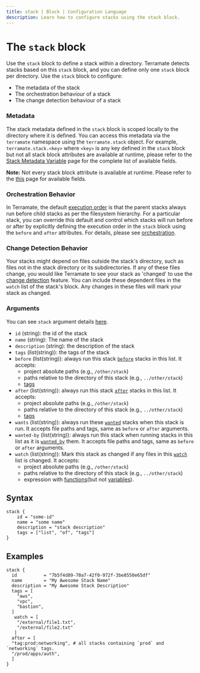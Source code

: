 ```yaml
---
title: stack | Block | Configuration Language
description: Learn how to configure stacks using the stack block.
---
```


# The `stack` block

Use the `stack` block to define a stack within a directory. Terramate detects stacks based on this `stack` block, and you can define only one `stack` block per directory. Use the `stack` block to configure:
- The metadata of the stack
- The orchestration behaviour of a stack
- The change detection behaviour of a stack

### Metadata

The stack metadata defined in the `stack` block is scoped locally to the directory where it is defined. You can access this metadata via the `terramate` namespace using the `terramate.stack` object. For example, `terramate.stack.<key>` where `<key>` is any key defined in the `stack` block but not all stack block attributes are available at runtime, please refer to the [Stack Metadata Variable](../../variables/metadata#stack-metadata) page for the complete list of available fields.

**Note:** Not every stack block attribute is available at runtime. Please refer to the [this](../variables/metadata.md#stack-metadata) page for available fields.

### Orchestration Behavior

In Terramate, the default [execution order](../../orchestration/index.md#default-order-of-execution) is that the parent stacks always run before child stacks as per the filesystem hierarchy. For a particular stack, you can override this default and control which stacks will run before or after by explicitly defining the execution order in the `stack` block using the `before` and `after` attributes. For details, please see [orchestration](../../orchestration/index.md).

### Change Detection Behavior

Your stacks might depend on files outside the stack's directory, such as files not in the stack directory or its subdirectories. If any of these files change, you would like Terramate to see your stack as 'changed' to use the [change detection](../../change-detection/index.md) feature.
You can include these dependent files in the `watch` list of the stack's block. Any changes in these files will mark your stack as changed.

### Arguments

You can see `stack` argument details [here](../../stacks/configuration.md#general-stack-metadata).

- `id` (string): the id of the stack
- `name` (string): The name of the stack
- `description` (string): the description of the stack
- `tags` (list(string)): the tags of the stack
- `before` (list(string)): always run this stack [`before`](../../stacks/configuration.md#before) stacks in this list. It accepts: 
  - project absolute paths (e.g., `/other/stack`)
  - paths relative to the directory of this stack (e.g., `../other/stack`)
  - [tags](../../orchestration/tag-filter.md)
- `after` (list(string)): always run this stack [`after`](../../stacks/configuration.md#after) stacks in this list. It accepts: 
  - project absolute paths (e.g., `/other/stack`)
  - paths relative to the directory of this stack (e.g., `../other/stack`)
  - [tags](../../orchestration/tag-filter.md)
- `wants` (list(string)): always run these [`wanted`](../../stacks//configuration.md#wants) stacks when this stack is run. It accepts file paths and tags, same as `before` or `after` arguments.
- `wanted-by` (list(string)): always run this stack when running stacks in this list as it is [`wanted_by`](../../stacks//configuration.md#wanted_by) them. It accepts file paths and tags, same as `before` or `after` arguments.
- `watch` (list(string)): Mark this stack as changed if any files in this [`watch`](../../stacks/configuration.md#watch) list is changed. It accepts: 
  - project absolute paths (e.g., `/other/stack`)
  - paths relative to the directory of this stack (e.g., `../other/stack`)
  - expression with [functions](../functions/index.md)(but not [variables](../variables/index.md)).

## Syntax

```hcl
stack {
    id = "some-id"
    name = "some name"
    description = "stack description"
    tags = ["list", "of", "tags"]
}
```
## Examples

```hcl
stack {
  id          = "7b5f4d89-70a7-42f0-972f-3be8550e65df"
  name        = "My Awesome Stack Name"
  description = "My Awesome Stack Description"
  tags = [
    "aws",
    "vpc",
    "bastion",
  ]
   watch = [
    "/external/file1.txt",
    "/external/file2.txt"
   ]
  after = [
  "tag:prod:networking", # all stacks containing `prod` and `networking` tags.
  "/prod/apps/auth",
  ]
}
```